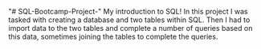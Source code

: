 "# SQL-Bootcamp-Project-" 
My introduction to SQL! In this project I was tasked with creating a database and two tables within SQL. Then I had to import data to the two tables and complete a number of queries based on this data, sometimes joining the tables to complete the queries.
